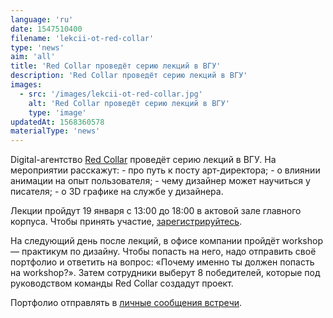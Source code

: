 ```yaml
---
language: 'ru'
date: 1547510400
filename: 'lekcii-ot-red-collar'
type: 'news'
aim: 'all'
title: 'Red Collar проведёт серию лекций в ВГУ'
description: 'Red Collar проведёт серию лекций в ВГУ'
images:
  - src: '/images/lekcii-ot-red-collar.jpg'
    alt: 'Red Collar проведёт серию лекций в ВГУ'
    type: 'image'
updatedAt: 1568360578
materialType: 'news'
---
```

Digital-агентство [Red Collar](https://vk.com/redcollar) проведёт серию лекций в ВГУ. На мероприятии расскажут: - про путь к посту арт-директора; - о влиянии анимации на опыт пользователя; - чему дизайнер может научиться у писателя; - о 3D графике на службе у дизайнера.

Лекции пройдут 19 января с 13:00 до 18:00 в актовой зале главного корпуса. Чтобы принять участие, [зарегистрируйтесь](https://vk.cc/8V9LTg).

На следующий день после лекций, в офисе компании пройдёт workshop — практикум по дизайну. Чтобы попасть на него, надо отправить своё портфолио и ответить на вопрос: «Почему именно ты должен попасть на workshop?». Затем сотрудники выберут 8 победителей, которые под руководством команды Red Collar создадут проект.

Портфолио отправлять в [личные сообщения встречи](vk.me/rc_dgtl_tri).
